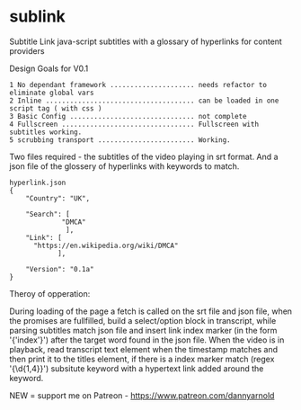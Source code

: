 # sublink
Subtitle Link java-script subtitles with a glossary of hyperlinks for content providers

Design Goals for V0.1

    1 No dependant framework ..................... needs refactor to eliminate global vars
    2 Inline ..................................... can be loaded in one script tag ( with css )
    3 Basic Config ............................... not complete
    4 Fullscreen ................................. Fullscreen with subtitles working.
    5 scrubbing transport ........................ Working.

Two files required - the subtitles of the video playing in srt format. And a json file of the glossery of hyperlinks with keywords to match.

    hyperlink.json
    {
        "Country": "UK",

        "Search": [
                 "DMCA"
                  ],
        "Link": [
          "https://en.wikipedia.org/wiki/DMCA"
                ],

        "Version": "0.1a"
    }

Theroy of opperation:

During loading of the page a fetch is called on the srt file and json file, when the promises are fullfilled, build a select/option block in transcript, while parsing subtitles match json file and insert link index marker (in the form '{'index'}') after the target word found in the json file.
When the video is in playback, read transcript text element when the timestamp matches and then print it to the titles element, if there is a index marker match (regex '\{\d{1,4}\}') subsitute keyword with a hypertext link added around the keyword.

NEW = support me on Patreon - https://www.patreon.com/dannyarnold